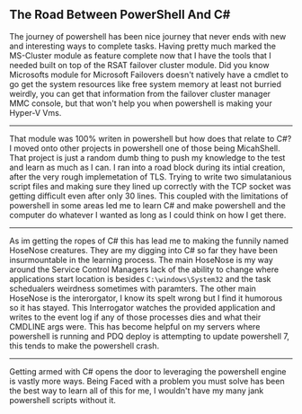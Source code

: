 The Road Between PowerShell And C#
---
The journey of powershell has been nice journey that never ends with new and interesting ways to complete tasks. Having pretty much marked the MS-Cluster module as feature complete now that I have the tools that I needed built on top of the RSAT failover cluster module. Did you know Microsofts module for Microsoft Failovers doesn't natively have a cmdlet to go get the system resources like free system memory at least not burried weirdly, you can get that information from the failover cluster manager MMC console, but that won't help you when powershell is making your Hyper-V Vms.
***
That module was 100% writen in powershell but how does that relate to C#? I moved onto other projects in powershell one of those being MicahShell. That project is just a random dumb thing to push my knowledge to the test and learn as much as I can. I ran into a road block during its intial creation, after the very rough implemetation of TLS. Trying to write two simulatanious script files and making sure they lined up correctly with the TCP socket was getting difficult even after only 30 lines. This coupled with the limitations of powershell in some areas led me to learn C# and make powershell and the computer do whatever I wanted as long as I could think on how I get there.
***
As im getting the ropes of C# this has lead me to making the funnily named HoseNose creatures. They are my digging into C# so far they have been insurmountable in the learning process. The main HoseNose is my way around the Service Control Managers lack of the ability to change where applications start location is besides `C:\windows\System32` and the task schedualers weirdness sometimes with paramters. The other main HoseNose is the interorgator, I know its spelt wrong but I find it humorous so it has stayed. This Interrogator watches the provided application and writes to the event log if any of those processes dies and what their CMDLINE args were. This has become helpful on my servers where powershell is running and PDQ deploy is attempting to update powershell 7, this tends to make the powershell crash. 
***
Getting armed with C# opens the door to leveraging the powershell engine is vastly more ways. Being Faced with a problem you must solve has been the best way to learn all of this for me, I wouldn't have my many jank powershell scripts without it.